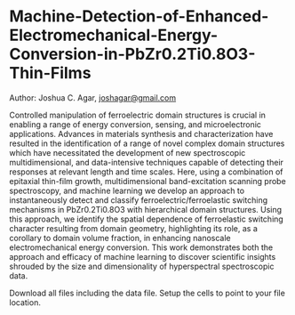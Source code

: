 # Machine-Detection-of-Enhanced-Electromechanical-Energy-Conversion-in-PbZr0.2Ti0.8O3-Thin-Films

Author: Joshua C. Agar, joshagar@gmail.com

Controlled manipulation of ferroelectric domain structures is crucial in enabling a range of energy conversion, sensing, and microelectronic applications. Advances in materials synthesis and characterization have resulted in the identification of a range of novel complex domain structures which have necessitated the development of new spectroscopic multidimensional, and data-intensive techniques capable of detecting their responses at relevant length and time scales. Here, using a combination of epitaxial thin-film growth, multidimensional band-excitation scanning probe spectroscopy, and machine learning we develop an approach to instantaneously detect and classify ferroelectric/ferroelastic switching mechanisms in PbZr0.2Ti0.8O3 with hierarchical domain structures. Using this approach, we identify the spatial dependence of ferroelastic switching character resulting from domain geometry, highlighting its role, as a corollary to domain volume fraction, in enhancing nanoscale electromechanical energy conversion. This work demonstrates both the approach and efficacy of machine learning to discover scientific insights shrouded by the size and dimensionality of hyperspectral spectroscopic data.

Download all files including the data file. Setup the cells to point to your file location.
